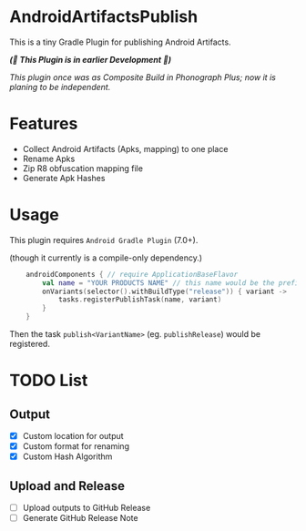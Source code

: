 # AndroidArtifactsPublish

This is a tiny Gradle Plugin for publishing Android Artifacts.

_**(🚧 This Plugin is in earlier Development 🚧)**_

_This plugin once was as Composite Build in Phonograph Plus; now it is planing to be independent._

# Features

- Collect Android Artifacts (Apks, mapping) to one place
- Rename Apks
- Zip R8 obfuscation mapping file
- Generate Apk Hashes



# Usage

This plugin requires `Android Gradle Plugin` (7.0+).

(though it currently is a compile-only dependency.)

```kotlin
    androidComponents { // require ApplicationBaseFlavor
        val name = "YOUR PRODUCTS NAME" // this name would be the prefix of collected files
        onVariants(selector().withBuildType("release")) { variant ->
            tasks.registerPublishTask(name, variant)
        }
    }
```

Then the task `publish<VariantName>` (eg. `publishRelease`) would be registered.


# TODO List

## Output

- [x] Custom location for output
- [x] Custom format for renaming
- [x] Custom Hash Algorithm

## Upload and Release

- [ ] Upload outputs to GitHub Release
- [ ] Generate GitHub Release Note